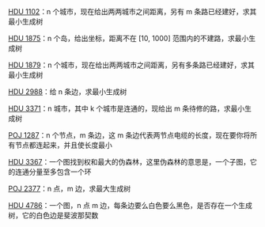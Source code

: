 [HDU 1102](https://github.com/Hapoa/Accepted/blob/master/20%20-%20%E6%9C%80%E5%B0%8F%E7%94%9F%E6%88%90%E6%A0%91/001%20-%20HDU%201102.md)：n 个城市，现在给出两两城市之间距离，另有 m 条路已经建好，求其最小生成树

[HDU 1875](https://github.com/Hapoa/Accepted/blob/master/20%20-%20%E6%9C%80%E5%B0%8F%E7%94%9F%E6%88%90%E6%A0%91/002%20-%20HDU%201875.md)：n 个岛，给出坐标，距离不在 [10, 1000] 范围内的不建路，求最小生成树

[HDU 1879](https://github.com/Hapoa/Accepted/blob/master/20%20-%20%E6%9C%80%E5%B0%8F%E7%94%9F%E6%88%90%E6%A0%91/003%20-%20HDU%201879.md)：n 个城市，现在给出两两城市之间距离，另有多条路已经建好，求其最小生成树

[HDU 2988](https://github.com/Hapoa/Accepted/blob/master/20%20-%20%E6%9C%80%E5%B0%8F%E7%94%9F%E6%88%90%E6%A0%91/004%20-%20HDU%202988.md)：给 n 条边，求最小生成树

[HDU 3371](https://github.com/Hapoa/Accepted/blob/master/20%20-%20%E6%9C%80%E5%B0%8F%E7%94%9F%E6%88%90%E6%A0%91/005%20-%20HDU%203371.md)：n 城市，其中 k 个城市是连通的，现给出 m 条待修的路，求最小生成树

[POJ 1287](https://github.com/Hapoa/Accepted/blob/master/20%20-%20%E6%9C%80%E5%B0%8F%E7%94%9F%E6%88%90%E6%A0%91/006%20-%20POJ%201287.md)：n 个节点，m 条边，这 m 条边代表两节点电缆的长度，现在要你将所有节点都连起来，并且使长度最小

[HDU 3367](https://github.com/Hapoa/Accepted/blob/master/20%20-%20%E6%9C%80%E5%B0%8F%E7%94%9F%E6%88%90%E6%A0%91/007%20-%20HDU%203367.md)：一个图找到权和最大的伪森林，这里伪森林的意思是，一个子图，它的连通分量至多包含一个环

[POJ 2377](https://github.com/Hapoa/Accepted/blob/master/20%20-%20%E6%9C%80%E5%B0%8F%E7%94%9F%E6%88%90%E6%A0%91/008%20-%20POJ%202377.md)：n 点，m 边，求最大生成树

[HDU 4786](https://github.com/Hapoa/Accepted/blob/master/20%20-%20%E6%9C%80%E5%B0%8F%E7%94%9F%E6%88%90%E6%A0%91/009%20-%20HDU%204786.md)：一个图，n 点 m 边，每条边要么白色要么黑色，是否存在一个生成树，它的白色边是斐波那契数














